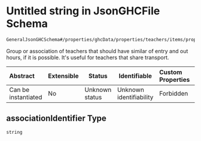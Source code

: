 # Untitled string in JsonGHCFile Schema

```txt
GeneralJsonGHCSchema#/properties/ghcData/properties/teachers/items/properties/associationIdentifier
```

Group or association of teachers that should have similar of entry and out hours, if it is possible. It's useful for teachers that share transport.


| Abstract            | Extensible | Status         | Identifiable            | Custom Properties | Additional Properties | Access Restrictions | Defined In                                                         |
| :------------------ | ---------- | -------------- | ----------------------- | :---------------- | --------------------- | ------------------- | ------------------------------------------------------------------ |
| Can be instantiated | No         | Unknown status | Unknown identifiability | Forbidden         | Allowed               | none                | [ghc.schema.json\*](../out/ghc.schema.json "open original schema") |

## associationIdentifier Type

`string`

